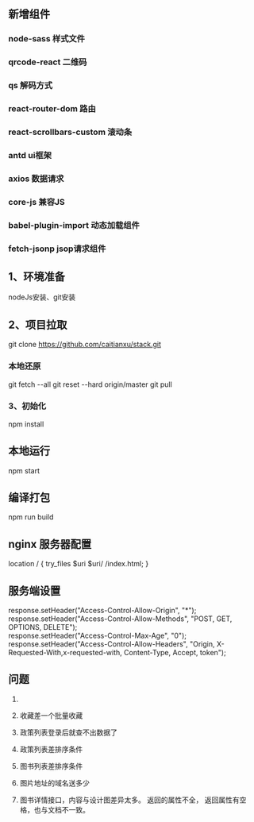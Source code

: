 ## 新增组件

### node-sass  样式文件
### qrcode-react  二维码
### qs 解码方式
### react-router-dom 路由
### react-scrollbars-custom 滚动条
### antd ui框架
### axios 数据请求
### core-js 兼容JS
### babel-plugin-import 动态加载组件
### fetch-jsonp jsop请求组件

## 1、环境准备  
nodeJs安装、git安装

## 2、项目拉取
git clone https://github.com/caitianxu/stack.git

### 本地还原
git fetch --all 
git reset --hard origin/master
git pull

### 3、初始化
npm install

## 本地运行
npm start

## 编译打包
npm run build

## nginx 服务器配置
location / {
  try_files $uri $uri/ /index.html;
}

## 服务端设置
response.setHeader("Access-Control-Allow-Origin", "*");    
response.setHeader("Access-Control-Allow-Methods", "POST, GET, OPTIONS, DELETE");    
response.setHeader("Access-Control-Max-Age", "0");    
response.setHeader("Access-Control-Allow-Headers", "Origin, X-Requested-With,x-requested-with, Content-Type, Accept, token");  


## 问题
1.




1. 收藏差一个批量收藏
2. 政策列表登录后就查不出数据了
3. 政策列表差排序条件
4. 图书列表差排序条件
5. 图片地址的域名送多少
6. 图书详情接口，内容与设计图差异太多。 返回的属性不全， 返回属性有空格，也与文档不一致。